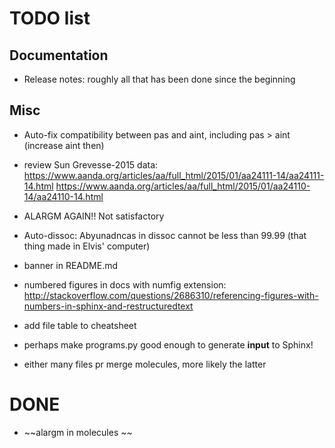 # TODO list

## Documentation

- Release notes: roughly all that has been done since the beginning

## Misc

- Auto-fix compatibility between pas and aint, including pas > aint (increase aint then)

- review Sun Grevesse-2015 data: 
https://www.aanda.org/articles/aa/full_html/2015/01/aa24111-14/aa24111-14.html
https://www.aanda.org/articles/aa/full_html/2015/01/aa24110-14/aa24110-14.html


- ALARGM AGAIN!! Not satisfactory
- Auto-dissoc: Abyunadncas in dissoc cannot be less than 99.99 (that thing made in Elvis' computer)

- banner in README.md

- numbered figures in docs with numfig extension: http://stackoverflow.com/questions/2686310/referencing-figures-with-numbers-in-sphinx-and-restructuredtext
- add file table to cheatsheet
- perhaps make programs.py good enough to generate **input** to Sphinx!
- either many files pr merge molecules, more likely the latter

# DONE

  - ~~alargm in molecules ~~
